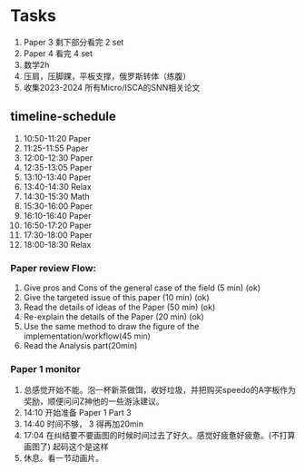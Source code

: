 # Tasks
1. Paper 3 剩下部分看完 2 set
2. Paper 4 看完 4 set
3. 数学2h
4. 压肩，压脚踝，平板支撑，俄罗斯转体（练腹）
5. 收集2023-2024 所有Micro/ISCA的SNN相关论文

## timeline-schedule
1. 10:50-11:20 Paper
2. 11:25-11:55 Paper
3. 12:00-12:30 Paper
4. 12:35-13:05 Paper
5. 13:10-13:40 Paper
6. 13:40-14:30 Relax
7. 14:30-15:30 Math
8. 15:30-16:00 Paper
9. 16:10-16:40 Paper
10. 16:50-17:20 Paper
11. 17:30-18:00 Paper
12. 18:00-18:30 Relax


### Paper review Flow:
1. Give pros and Cons of the general case of the field (5 min) (ok)
2. Give the targeted issue of this paper (10 min) (ok)
3. Read the details of ideas of the Paper (50 min) (ok)
4. Re-explain the details of the Paper (20 min) (ok)
5. Use the same method to draw the figure of the implementation/workflow(45 min) 
6. Read the Analysis part(20min)

### Paper 1 monitor
1. 总感觉开始不能。泡一杯新茶做饵，收好垃圾，并把购买speedo的A字板作为奖励，顺便问问Z神他的一些游泳建议。
2. 14:10 开始准备 Paper 1 Part 3
3. 14:40 时间不够， 3 得再加20min
4. 17:04 在纠结要不要画图的时候时间过去了好久。感觉好疲惫好疲惫。(不打算画图了) 起码这个是这样
5. 休息。看一节动画片。

